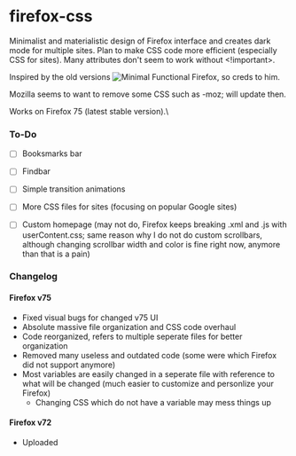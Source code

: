 # firefox-css
Minimalist and materialistic design of Firefox interface and creates dark mode for multiple sites.
Plan to make CSS code more efficient (especially CSS for sites). Many attributes don't seem to work without <!important>.

Inspired by the old versions ![Minimal Functional Firefox](https://github.com/mut-ex/minimal-functional-fox), so creds to him.

Mozilla seems to want to remove some CSS such as -moz; will update then. 

Works on Firefox 75 (latest stable version).\

### To-Do
- [ ] Booksmarks bar
- [ ] Findbar
- [ ] Simple transition animations
- [ ] More CSS files for sites (focusing on popular Google sites)
- [ ] Custom homepage (may not do, Firefox keeps breaking .xml and .js with userContent.css; same reason why I do not do custom scrollbars, although changing scrollbar width and color is fine right now, anymore than that is a pain)



### Changelog

#### Firefox v75
- Fixed visual bugs for changed v75 UI
- Absolute massive file organization and CSS code overhaul
- Code reorganized, refers to multiple seperate files for better organization
- Removed many useless and outdated code (some were which Firefox did not support anymore)
- Most variables are easily changed in a seperate file with reference to what will be changed (much easier to customize and personlize your Firefox)
  - Changing CSS which do not have a variable may mess things up

#### Firefox v72
- Uploaded



